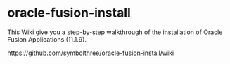 # oracle-fusion-install
This Wiki give you a step-by-step walkthrough of the installation of Oracle Fusion Applications (11.1.9).

https://github.com/symbolthree/oracle-fusion-install/wiki
